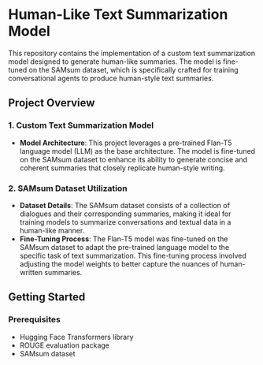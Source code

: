 # Human-Like Text Summarization Model

This repository contains the implementation of a custom text summarization model designed to generate human-like summaries. The model is fine-tuned on the SAMsum dataset, which is specifically crafted for training conversational agents to produce human-style text summaries.

## Project Overview

### 1. Custom Text Summarization Model
- **Model Architecture**: This project leverages a pre-trained Flan-T5 language model (LLM) as the base architecture. The model is fine-tuned on the SAMsum dataset to enhance its ability to generate concise and coherent summaries that closely replicate human-style writing.

### 2. SAMsum Dataset Utilization
- **Dataset Details**: The SAMsum dataset consists of a collection of dialogues and their corresponding summaries, making it ideal for training models to summarize conversations and textual data in a human-like manner.
- **Fine-Tuning Process**: The Flan-T5 model was fine-tuned on the SAMsum dataset to adapt the pre-trained language model to the specific task of text summarization. This fine-tuning process involved adjusting the model weights to better capture the nuances of human-written summaries.



## Getting Started

### Prerequisites

- Hugging Face Transformers library
- ROUGE evaluation package
- SAMsum dataset
